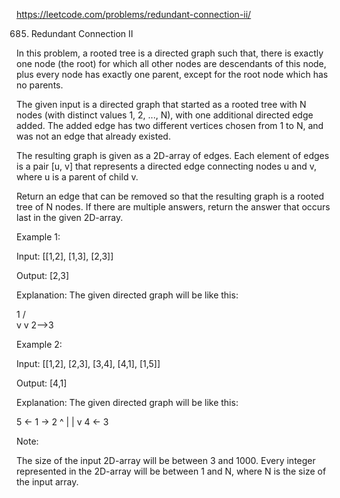 https://leetcode.com/problems/redundant-connection-ii/

685. Redundant Connection II


In this problem, a rooted tree is a directed graph such that, there is exactly one node (the root) for which all other nodes are descendants of this node, plus every node has exactly one parent, except for the root node which has no parents.

The given input is a directed graph that started as a rooted tree with N nodes (with distinct values 1, 2, ..., N), with one additional directed edge added. The added edge has two different vertices chosen from 1 to N, and was not an edge that already existed.

The resulting graph is given as a 2D-array of edges. Each element of edges is a pair [u, v] that represents a directed edge connecting nodes u and v, where u is a parent of child v.

Return an edge that can be removed so that the resulting graph is a rooted tree of N nodes. If there are multiple answers, return the answer that occurs last in the given 2D-array.

Example 1:

Input: [[1,2], [1,3], [2,3]]


Output: [2,3]

Explanation: The given directed graph will be like this:

  1
 / \
v   v
2-->3


Example 2:

Input: [[1,2], [2,3], [3,4], [4,1], [1,5]]

Output: [4,1]

Explanation: The given directed graph will be like this:

5 <- 1 -> 2
     ^    |
     |    v
     4 <- 3
     
Note:

The size of the input 2D-array will be between 3 and 1000.
Every integer represented in the 2D-array will be between 1 and N, where N is the size of the input array.